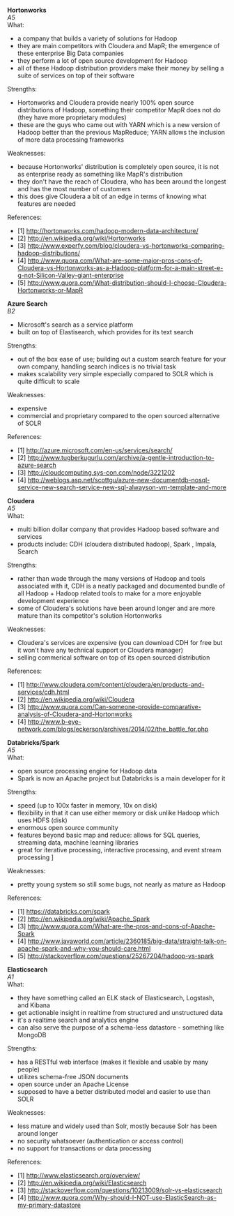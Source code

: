 


**Hortonworks**  
*A5*  
What:
- a company that builds a variety of solutions for Hadoop 
- they are main competitors with Cloudera and MapR; the emergence of these enterprise Big Data companies 
- they perform a lot of open source development for Hadoop 
- all of these Hadoop distribution providers make their money by selling a suite of services on top of their software 

Strengths:
- Hortonworks and Cloudera provide nearly 100% open source distributions of Hadoop, something their competitor MapR does not do (they have more proprietary modules)
- these are the guys who came out with YARN which is a new version of Hadoop better than the previous MapReduce; YARN allows the inclusion of more data processing frameworks 

Weaknesses:
- because Hortonworks' distribution is completely open source, it is not as enterprise ready as something like MapR's distribution 
- they don't have the reach of Cloudera, who has been around the longest and has the most number of customers
- this does give Cloudera a bit of an edge in terms of knowing what features are needed 

References:
- [1] http://hortonworks.com/hadoop-modern-data-architecture/
- [2] http://en.wikipedia.org/wiki/Hortonworks
- [3] http://www.experfy.com/blog/cloudera-vs-hortonworks-comparing-hadoop-distributions/
- [4] http://www.quora.com/What-are-some-major-pros-cons-of-Cloudera-vs-Hortonworks-as-a-Hadoop-platform-for-a-main-street-e-g-not-Silicon-Valley-giant-enterprise
- [5] http://www.quora.com/What-distribution-should-I-choose-Cloudera-Hortonworks-or-MapR




**Azure Search**  
*B2* 
- Microsoft's search as a service platform 
- built on top of Elastisearch, which provides for its text search

Strengths:
- out of the box ease of use; building out a custom search feature for your own company, handling search indices is no trivial task 
- makes scalability very simple especially compared to SOLR which is quite difficult to scale  

Weaknesses:
- expensive 
- commercial and proprietary compared to the open sourced alternative of SOLR  

References: 
- [1] http://azure.microsoft.com/en-us/services/search/
- [2] http://www.tugberkugurlu.com/archive/a-gentle-introduction-to-azure-search
- [3] http://cloudcomputing.sys-con.com/node/3221202
- [4] http://weblogs.asp.net/scottgu/azure-new-documentdb-nosql-service-new-search-service-new-sql-alwayson-vm-template-and-more


**Cloudera**  
*A5*  
What:
- multi billion dollar company that provides Hadoop based software and services
- products include: CDH (cloudera distributed hadoop), Spark , Impala, Search

Strengths:
- rather than wade through the many versions of Hadoop and tools associated with it, CDH is a neatly packaged and documented bundle of all Hadoop + Hadoop related tools to make for a more enjoyable development experience 
- some of Cloudera's solutions have been around longer and are more mature than its competitor's solution Hortonworks 

Weaknesses:
- Cloudera's services are expensive (you can download CDH for free but it won't have any technical support or Cloudera manager)
- selling commerical software on top of its open sourced distribution 

References:
- [1] http://www.cloudera.com/content/cloudera/en/products-and-services/cdh.html
- [2] http://en.wikipedia.org/wiki/Cloudera
- [3] http://www.quora.com/Can-someone-provide-comparative-analysis-of-Cloudera-and-Hortonworks
- [4] http://www.b-eye-network.com/blogs/eckerson/archives/2014/02/the_battle_for.php




**Databricks/Spark**  
*A5*  
What:
- open source processing engine for Hadoop data 
- Spark is now an Apache project but Databricks is a main developer for it

Strengths:
- speed (up to 100x faster in memory, 10x on disk)
- flexibility in that it can use either memory or disk unlike Hadoop which uses HDFS (disk)
- enormous open source community 
- features beyond basic map and reduce: allows for SQL queries, streaming data, machine learning libraries 
- great for iterative processing, interactive processing, and event stream processing ]

Weaknesses:
- pretty young system so still some bugs, not nearly as mature as Hadoop 

References:
- [1] https://databricks.com/spark
- [2] http://en.wikipedia.org/wiki/Apache_Spark
- [3] http://www.quora.com/What-are-the-pros-and-cons-of-Apache-Spark
- [4] http://www.javaworld.com/article/2360185/big-data/straight-talk-on-apache-spark-and-why-you-should-care.html
- [5] http://stackoverflow.com/questions/25267204/hadoop-vs-spark





**Elasticsearch**  
*A1*  
What:
- they have something called an ELK stack of Elasticsearch, Logstash, and Kibana 
- get actionable insight in realtime from structured and unstructured data 
- it's a realtime search and analytics engine 
- can also serve the purpose of a schema-less datastore - something like MongoDB 

Strengths:
- has a RESTful web interface (makes it flexible and usable by many people)
- utilizes schema-free JSON documents 
- open source under an Apache License 
- supposed to have a better distributed model and easier to use than SOLR 

Weaknesses:
- less mature and widely used than Solr, mostly because Solr has been around longer 
- no security whatsoever (authentication or access control)
- no support for transactions or data processing

References:
- [1] http://www.elasticsearch.org/overview/
- [2] http://en.wikipedia.org/wiki/Elasticsearch
- [3] http://stackoverflow.com/questions/10213009/solr-vs-elasticsearch
- [4] http://www.quora.com/Why-should-I-NOT-use-ElasticSearch-as-my-primary-datastore


